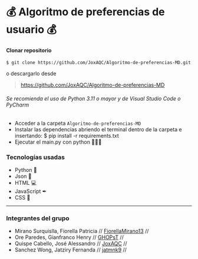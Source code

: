 # 💰 Algoritmo de preferencias de usuario 💰
#### Clonar repositorio

`$ git clone https://github.com/JoxAQC/Algoritmo-de-preferencias-MD.git`

 o descargarlo desde 
> https://github.com/JoxAQC/Algoritmo-de-preferencias-MD<link>

###### Se recomienda el uso de Python 3.11 o mayor y de Visual Studio Code o PyCharm
- Acceder a la carpeta `Algoritmo-de-preferencias-MD`
- Instalar las dependencias abriendo el terminal dentro de la carpeta e insertando:
$ pip install -r requirements.txt 
- Ejecutar el main.py con python 🐍🐍🐍
### Tecnologías usadas
* Python 🐍
* Json 📄
* HTML 💻
* JavaScript ✒
* CSS 📝
------------
### Integrantes del grupo
- Mirano Surquislla, Fiorella Patricia // [FiorellaMirano13](https://github.com/FiorellaMirano13) //
- Ore Paredes, Gianfranco Henry // [GHOPsT](https://github.com/GHOPsT) //
- Quispe Cabello, José Alessandro // [JoxAQC](https://github.com/JoxAQC) //
- Sanchez Wong, Jatziry Fernanda  // [jatmnk9](https://github.com/jatmnk9) //
